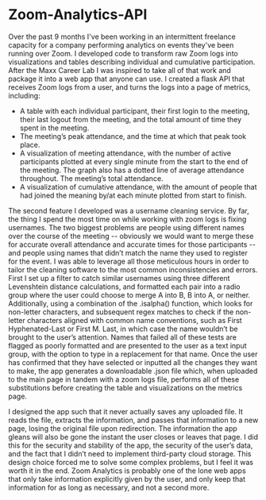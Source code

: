 # Zoom-Analytics-API

Over the past 9 months I've been working in an intermittent freelance capacity for a company performing analytics on events they've been running over Zoom. I developed code to transform raw Zoom logs into visualizations and tables describing individual and cumulative participation. After the Maxx Career Lab I was inspired to take all of that work and package it into a web app that anyone can use. I created a flask API that receives Zoom logs from a user, and turns the logs into a page of metrics, including:
<ul>
<li> A table with each individual participant, their first login to the meeting, their last logout from the meeting, and the total amount of time they spent in the meeting.</li>
<li>The meeting’s peak attendance, and the time at which that peak took place.</li>
<li>A visualization of meeting attendance, with the number of active participants plotted at every single minute from the start to the end of the meeting. The graph also has a dotted line of average attendance throughout.
The meeting’s total attendance.</li>
<li>A visualization of cumulative attendance, with the amount of people that had joined the meaning by/at each minute plotted from start to finish.</li>
</ul>

The second feature I developed was a username cleaning service. By far, the thing I spend the most time on while working with zoom logs is fixing usernames. The two biggest problems are people using different names over the course of the meeting -- obviously we would want to merge these for accurate overall attendance and accurate times for those participants -- and people using names that didn’t match the name they used to register for the event. I was able to leverage all those meticulous hours in order to tailor the cleaning software to the most common inconsistencies and errors. First I set up a filter to catch similar usernames using three different Levenshtein distance calculations, and formatted each pair into a radio group where the user could choose to merge A into B, B into  A, or neither. Additionally, using a combination of the .isalpha() function, which looks for non-letter characters, and subsequent regex matches to check if the non-letter characters aligned with common name conventions, such as First Hyphenated-Last or First M. Last, in which case the name wouldn’t be brought to the user’s attention. Names that failed all of these tests are flagged as poorly formatted and are presented to the user as a text input group, with the option to type in a replacement for that name. Once the user has confirmed that they have selected or inputted all the changes they want to make, the app generates a downloadable .json file which, when uploaded to the main page in tandem with a zoom logs file, performs all of these substitutions before creating the table and visualizations on the metrics page. 

I designed the app such that it never actually saves any uploaded file. It reads the file, extracts the information, and passes that information to a new page, losing the original file upon redirection. The information the app gleans will also be gone the instant the user closes or leaves that page. I did this for the security and stability of the app, the security of the user’s data, and the fact that I didn’t need to implement third-party cloud storage. This design choice forced me to solve some complex problems, but I feel it was worth it in the end. Zoom Analytics is probably one of the lone web apps that only take information explicitly given by the user, and only keep that information for as long as necessary, and not a second more.


